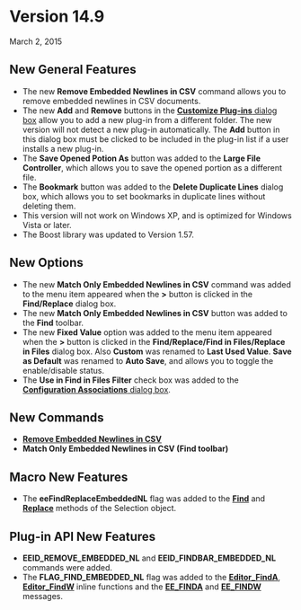 # Version 14.9

March 2, 2015

## New General Features

- The new **Remove Embedded Newlines in CSV** command allows you to remove embedded newlines in CSV documents.
- The new **Add** and **Remove** buttons in the [**Customize Plug-ins** dialog box](../dlg/plugins/index) allow you to add a new plug-in from a different folder. The new version will not detect a new plug-in automatically. The **Add** button in this dialog box must be clicked to be included in the plug-in list if a user installs a new plug-in.
- The **Save Opened Potion As** button was added to the **Large File Controller**, which allows you to save the opened portion as a different file.
- The **Bookmark** button was added to the **Delete Duplicate Lines** dialog box, which allows you to set bookmarks in duplicate lines without deleting them.
- This version will not work on Windows XP, and is optimized for Windows Vista or later.
- The Boost library was updated to Version 1.57.

## New Options

- The new **Match Only Embedded Newlines in CSV** command was added to the menu item appeared when the
**>** button is clicked in the **Find/Replace** dialog box.
- The new **Match Only Embedded Newlines in CSV** button was
added to the **Find** toolbar.
- The new **Fixed Value** option was added to the menu item appeared when the
**>** button is clicked in the **Find/Replace/Find in Files/Replace in Files** dialog box. Also **Custom** was renamed to **Last Used Value**. **Save as Default** was renamed to **Auto Save**, and allows you to toggle the enable/disable status.
- The **Use in Find in Files Filter** check box was added to the [**Configuration Associations** dialog box](../dlg/configuration_associations/index).

## New Commands

- **[Remove Embedded Newlines in CSV](../cmd/edit/remove_embedded_nl)**
- **Match Only Embedded Newlines in CSV (Find toolbar)**

## Macro New Features

- The **eeFindReplaceEmbeddedNL** flag was added to the **[Find](../macro/selection/selection_find)** and **[Replace](../macro/selection/selection_replace)** methods
of the Selection object.

## Plug-in API New Features

- **EEID\_REMOVE\_EMBEDDED\_NL** and **EEID\_FINDBAR\_EMBEDDED\_NL** commands were added.
- The **FLAG\_FIND\_EMBEDDED\_NL** flag was added to the
[**Editor\_FindA**](../plugin/macro/editor_finda),
[**Editor\_FindW**](../plugin/macro/editor_findw) inline functions
and the [**EE\_FINDA**](../plugin/message/ee_finda) and
[**EE\_FINDW**](../plugin/message/ee_findw) messages.
